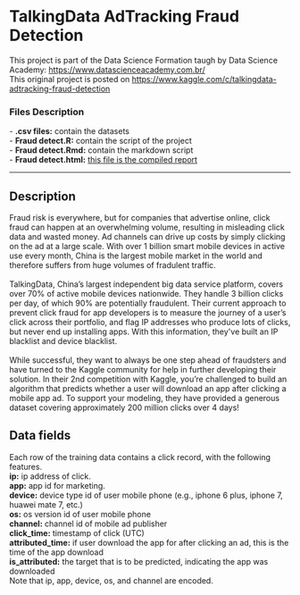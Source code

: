 # TalkingData AdTracking Fraud Detection
This project is part of the Data Science Formation taugh by Data Science Academy: https://www.datascienceacademy.com.br/
<br />
This original project is posted on https://www.kaggle.com/c/talkingdata-adtracking-fraud-detection
<br />
<h3>Files Description</h3>
- <b>.csv files:</b> contain the datasets<br />
- <b>Fraud detect.R:</b> contain the script of the project<br />
- <b>Fraud detect.Rmd:</b> contain the markdown script<br />
- <b>Fraud detect.html:</b> <u>this file is the compiled report</u>
<hr />
<h2>Description</h2>
Fraud risk is everywhere, but for companies that advertise online, click fraud can happen at an overwhelming volume, resulting in misleading click data and wasted money. Ad channels can drive up costs by simply clicking on the ad at a large scale. With over 1 billion smart mobile devices in active use every month, China is the largest mobile market in the world and therefore suffers from huge volumes of fradulent traffic.
<br /><br />
TalkingData, China’s largest independent big data service platform, covers over 70% of active mobile devices nationwide. They handle 3 billion clicks per day, of which 90% are potentially fraudulent. Their current approach to prevent click fraud for app developers is to measure the journey of a user’s click across their portfolio, and flag IP addresses who produce lots of clicks, but never end up installing apps. With this information, they've built an IP blacklist and device blacklist.
<br /><br />
While successful, they want to always be one step ahead of fraudsters and have turned to the Kaggle community for help in further developing their solution. In their 2nd competition with Kaggle, you’re challenged to build an algorithm that predicts whether a user will download an app after clicking a mobile app ad. To support your modeling, they have provided a generous dataset covering approximately 200 million clicks over 4 days!
<br />
<h2>Data fields</h2>
Each row of the training data contains a click record, with the following features.
<br />
<b>ip:</b> ip address of click.<br />
<b>app:</b> app id for marketing.<br />
<b>device:</b> device type id of user mobile phone (e.g., iphone 6 plus, iphone 7, huawei mate 7, etc.)<br />
<b>os:</b> os version id of user mobile phone<br />
<b>channel:</b> channel id of mobile ad publisher<br />
<b>click_time:</b> timestamp of click (UTC)<br />
<b>attributed_time:</b> if user download the app for after clicking an ad, this is the time of the app download<br />
<b>is_attributed:</b> the target that is to be predicted, indicating the app was downloaded<br />
Note that ip, app, device, os, and channel are encoded.<br />

